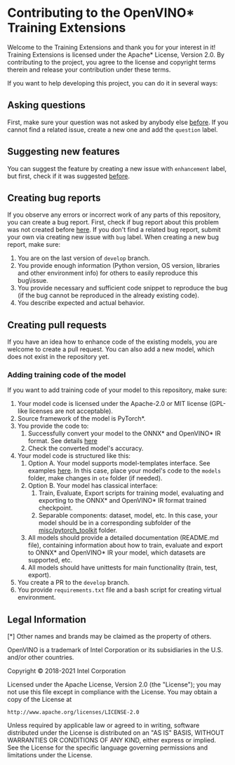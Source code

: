 # Contributing to the OpenVINO\* Training Extensions

Welcome to the Training Extensions and thank you for your interest in it! Training Extensions is licensed under the Apache* License, Version 2.0. By contributing to the project, you agree to the license and copyright terms therein and release your contribution under these terms.

If you want to help developing this project, you can do it in several ways:

## Asking questions

First, make sure your question was not asked by anybody else [before](https://github.com/openvinotoolkit/training_extensions/issues?q=is%3Aissue+label%3Aquestion). If you cannot find a related issue, create a new one and add the `question` label.

## Suggesting new features

You can suggest the feature by creating a new issue with `enhancement` label, but first, check if it was suggested [before](https://github.com/openvinotoolkit/training_extensions/issues?q=is%3Aissue+label%3Aenhancement).

## Creating bug reports

If you observe any errors or incorrect work of any parts of this repository, you can create a bug report. First, check if bug report about this problem was not created before [here](https://github.com/openvinotoolkit/training_extensions/issues?q=is%3Aissue+label%3Abug). If you don't find a related bug report, submit your own via creating new issue with `bug` label.
When creating a new bug report, make sure:
1. You are on the last version of `develop` branch.
2. You provide enough information (Python version, OS version, libraries and other environment info) for others to easily reproduce this bug\issue.
3. You provide necessary and sufficient code snippet to reproduce the bug (if the bug cannot be reproduced in the already existing code).
4. You describe expected and actual behavior.

## Creating pull requests

If you have an idea how to enhance code of the existing models, you are welcome to create a pull request. You can also add a new model, which does not exist in the repository yet.

### Adding training code of the model

If you want to add training code of your model to this repository, make sure:
1. Your model code is licensed under the Apache-2.0 or MIT license (GPL-like licenses are not acceptable).
2. Source framework of the model is PyTorch\*.
3. You provide the code to:
   1. Successfully convert your model to the ONNX\* and OpenVINO\* IR format. See details [here](https://docs.openvinotoolkit.org/latest/openvino_docs_MO_DG_Deep_Learning_Model_Optimizer_DevGuide.html)
   2. Check the converted model's accuracy.
4. Your model code is structured like this:
   1. Option A. Your model supports model-templates interface. See examples [here](https://github.com/openvinotoolkit/training_extensions/tree/develop/models). In this case, place your model's code to the `models` folder, make changes in `ote` folder (if needed).
   2. Option B. Your model has classical interface:
      1. Train, Evaluate, Export scripts for training model, evaluating and exporting to the ONNX\*  and OpenVINO\* IR format trained checkpoint.
      2. Separable components: dataset, model, etc.
      In this case, your model should be in a corresponding subfolder of the [misc/pytorch_toolkit](https://github.com/openvinotoolkit/training_extensions/tree/develop/misc/pytorch_toolkit) folder.
   3. All models should provide a detailed documentation (README.md file), containing information about how to train, evaluate and export to ONNX\* and OpenVINO\* IR your model, which datasets are supported, etc.
   4. All models should have unittests for main functionality (train, test, export).
5. You create a PR to the `develop` branch.
6. You provide `requirements.txt` file and a bash script for creating virtual environment.

## Legal Information

[\*] Other names and brands may be claimed as the property of others.

OpenVINO is a trademark of Intel Corporation or its subsidiaries in the U.S. and/or other countries.

Copyright &copy; 2018-2021 Intel Corporation

Licensed under the Apache License, Version 2.0 (the "License"); you may not use this file except in compliance with the License. You may obtain a copy of the License at
```
http://www.apache.org/licenses/LICENSE-2.0
```
Unless required by applicable law or agreed to in writing, software distributed under the License is distributed on an "AS IS" BASIS, WITHOUT WARRANTIES OR CONDITIONS OF ANY KIND, either express or implied. See the License for the specific language governing permissions and limitations under the License.